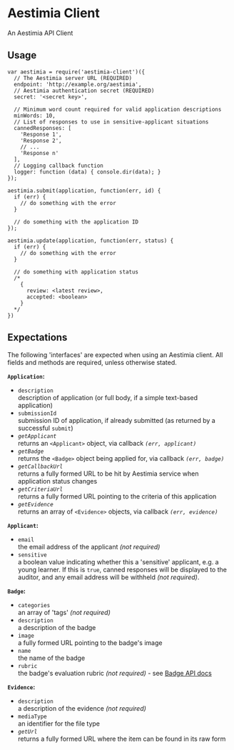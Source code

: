 Aestimia Client
===============

An Aestimia API Client

Usage
-----

    var aestimia = require('aestimia-client')({
      // The Aestimia server URL (REQUIRED)
      endpoint: 'http://example.org/aestimia',
      // Aestimia authentication secret (REQUIRED)
      secret: '<secret key>',

      // Minimum word count required for valid application descriptions
      minWords: 10,
      // List of responses to use in sensitive-applicant situations
      cannedResponses: [
        'Response 1',
        'Response 2',
        // ...
        'Response n'
      ],
      // Logging callback function
      logger: function (data) { console.dir(data); }
    });
    
    aestimia.submit(application, function(err, id) {
      if (err) {
        // do something with the error
      }
      
      // do something with the application ID
    });
    
    aestimia.update(application, function(err, status) {
      if (err) {
        // do something with the error
      }
      
      // do something with application status
      /*
        {
          review: <latest review>,
          accepted: <boolean>
        }
      */
    })

Expectations
------------

The following 'interfaces' are expected when using an Aestimia client. All fields and methods are required, unless otherwise stated.

**`Application`:**

* `description`  
  description of application (or full body, if a simple text-based application)
* `submissionId`  
  submission ID of application, if already submitted (as returned by a successful `submit`)
* *`getApplicant`*  
  returns an `<Applicant>` object, via callback *`(err, applicant)`*
* *`getBadge`*  
  returns the `<Badge>` object being applied for, via callback *`(err, badge)`*
* *`getCallbackUrl`*  
  returns a fully formed URL to be hit by Aestimia service when application status changes
* *`getCriteriaUrl`*  
  returns a fully formed URL pointing to the criteria of this application
* *`getEvidence`*  
  returns an array of `<Evidence>` objects, via callback *`(err, evidence)`*

**`Applicant`:**

* `email`  
  the email address of the applicant *(not required)*
* `sensitive`  
  a boolean value indicating whether this a 'sensitive' applicant, e.g. a young learner. If this is `true`, canned responses will be displayed to the auditor, and any email address will be withheld *(not required)*.

**`Badge`:**

* `categories`  
  an array of 'tags' *(not required)*
* `description`  
  a description of the badge  
* `image`  
  a fully formed URL pointing to the badge's image
* `name`  
  the name of the badge
* `rubric`  
  the badge's evaluation rubric *(not required)* - see [Badge API docs](https://github.com/mozilla/openbadger/blob/v2.0/docs/api.md#badge-types)

**`Evidence`:**

* `description`  
  a description of the evidence *(not required)*
* `mediaType`  
  an identifier for the file type
* *`getUrl`*  
  returns a fully formed URL where the item can be found in its raw form